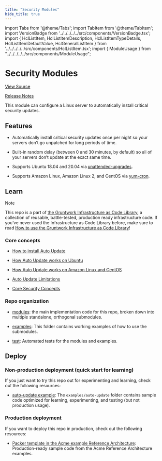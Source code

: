 ```yaml
---
title: "Security Modules"
hide_title: true
---
```


import Tabs from '@theme/Tabs';
import TabItem from '@theme/TabItem';
import VersionBadge from '../../../../../src/components/VersionBadge.tsx';
import { HclListItem, HclListItemDescription, HclListItemTypeDetails, HclListItemDefaultValue, HclGeneralListItem } from '../../../../../src/components/HclListItem.tsx';
import { ModuleUsage } from "../../../../../src/components/ModuleUsage";

<VersionBadge repoTitle="Security Modules" version="0.71.1" lastModifiedVersion="0.65.9"/>

# Security Modules

<a href="https://github.com/gruntwork-io/terraform-aws-security/tree/v0.71.1/modules/auto-update" className="link-button" title="View the source code for this module in GitHub.">View Source</a>

<a href="https://github.com/gruntwork-io/terraform-aws-security/releases/tag/v0.65.9" className="link-button" title="Release notes for only versions which impacted this module.">Release Notes</a>

This module can configure a Linux server to automatically install critical security updates.

## Features

*   Automatically install critical security updates once per night so your servers don’t go unpatched for long periods of time.

*   Built-in random delay (between 0 and 30 minutes, by default) so all of your servers don’t update at the exact same time.

*   Supports Ubuntu 18.04 and 20.04 via [unattended-upgrades](https://help.ubuntu.com/lts/serverguide/automatic-updates.html).

*   Supports Amazon Linux, Amazon Linux 2, and CentOS via [yum-cron](http://man7.org/linux/man-pages/man8/yum-cron.8.html).

## Learn

Note

This repo is a part of [the Gruntwork Infrastructure as Code Library](https://gruntwork.io/infrastructure-as-code-library/), a collection of reusable, battle-tested, production ready infrastructure code. If you’ve never used the Infrastructure as Code Library before, make sure to read [How to use the Gruntwork Infrastructure as Code Library](https://gruntwork.io/guides/foundations/how-to-use-gruntwork-infrastructure-as-code-library/)!

### Core concepts

*   [How to install Auto Update](https://github.com/gruntwork-io/terraform-aws-security/tree/v0.71.1/modules/auto-update/core-concepts.md#installation)

*   [How Auto Update works on Ubuntu](https://github.com/gruntwork-io/terraform-aws-security/tree/v0.71.1/modules/auto-update/core-concepts.md#ubuntu-support)

*   [How Auto Update works on Amazon Linux and CentOS](https://github.com/gruntwork-io/terraform-aws-security/tree/v0.71.1/modules/auto-update/core-concepts.md#amazon-linux-and-centos-support)

*   [Auto Update Limitations](https://github.com/gruntwork-io/terraform-aws-security/tree/v0.71.1/modules/auto-update/core-concepts.md#limitations)

*   [Core Security Concepts](https://github.com/gruntwork-io/terraform-aws-security/tree/v0.71.1/README.adoc#core-concepts)

### Repo organization

*   [modules](https://github.com/gruntwork-io/terraform-aws-security/tree/v0.71.1/modules): the main implementation code for this repo, broken down into multiple standalone, orthogonal submodules.

*   [examples](https://github.com/gruntwork-io/terraform-aws-security/tree/v0.71.1/examples): This folder contains working examples of how to use the submodules.

*   [test](https://github.com/gruntwork-io/terraform-aws-security/tree/v0.71.1/test): Automated tests for the modules and examples.

## Deploy

### Non-production deployment (quick start for learning)

If you just want to try this repo out for experimenting and learning, check out the following resources:

*   [auto-update example](https://github.com/gruntwork-io/terraform-aws-security/tree/v0.71.1/examples/auto-update): The `examples/auto-update` folder contains sample code optimized for learning, experimenting, and testing (but not production usage).

### Production deployment

If you want to deploy this repo in production, check out the following resources:

*   [Packer template in the Acme example Reference Architecture](https://github.com/gruntwork-io/infrastructure-modules-multi-account-acme/blob/main/services/eks-cluster/packer/eks-node.json): Production-ready sample code from the Acme Reference Architecture examples.


<!-- ##DOCS-SOURCER-START
{
  "originalSources": [
    "https://github.com/gruntwork-io/terraform-aws-security/tree/v0.71.1/modules/auto-update/readme.adoc",
    "https://github.com/gruntwork-io/terraform-aws-security/tree/v0.71.1/modules/auto-update/variables.tf",
    "https://github.com/gruntwork-io/terraform-aws-security/tree/v0.71.1/modules/auto-update/outputs.tf"
  ],
  "sourcePlugin": "module-catalog-api",
  "hash": "fd4a666683982fdd3c48a628126aa477"
}
##DOCS-SOURCER-END -->
